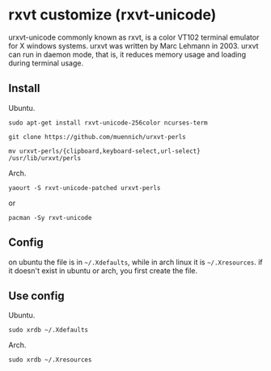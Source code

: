# rxvt customize (rxvt-unicode)
urxvt-unicode commonly known as rxvt, is a color VT102 terminal emulator for X windows systems. urxvt was written by Marc Lehmann in 2003. urxvt can run in daemon mode, that is, it reduces memory usage and loading during terminal usage.

## Install

Ubuntu.

``sudo apt-get install rxvt-unicode-256color ncurses-term``

``git clone https://github.com/muennich/urxvt-perls``

``mv urxvt-perls/{clipboard,keyboard-select,url-select} /usr/lib/urxvt/perls``

Arch.

``yaourt -S rxvt-unicode-patched urxvt-perls``

or

``pacman -Sy rxvt-unicode``

## Config

on ubuntu the file is in ``~/.Xdefaults``, while in arch linux it is ``~/.Xresources``. if it doesn't exist in ubuntu or arch, you first create the file.

## Use config

Ubuntu.

``sudo xrdb ~/.Xdefaults``

Arch.

``sudo xrdb ~/.Xresources``
